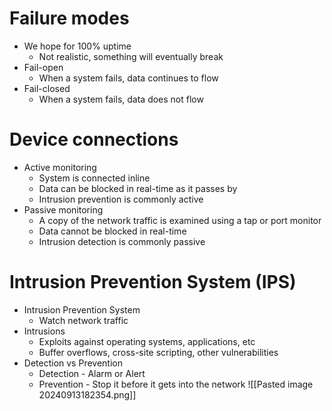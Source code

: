 # Failure modes
- We hope for 100% uptime
	- Not realistic, something will eventually break
- Fail-open
	- When a system fails, data continues to flow
- Fail-closed
	- When a system fails, data does not flow
# Device connections
- Active monitoring
	- System is connected inline
	- Data can be blocked in real-time as it passes by
	- Intrusion prevention is commonly active
- Passive monitoring
	- A copy of the network traffic is examined using a tap or port monitor
	- Data cannot be blocked in real-time
	- Intrusion detection is commonly passive
# Intrusion Prevention System (IPS)
- Intrusion Prevention System
	- Watch network traffic
- Intrusions
	- Exploits against operating systems, applications, etc
	- Buffer overflows, cross-site scripting, other vulnerabilities
- Detection vs Prevention
	- Detection - Alarm or Alert
	- Prevention - Stop it before it gets into the network
![[Pasted image 20240913182354.png]]